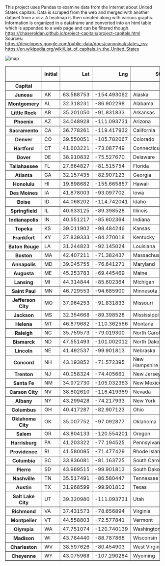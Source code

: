 This project uses Pandas to examine data from the internet about United States capitals. Data is scraped from the web and merged with another dataset from a csv. A heatmap is then created along with various graphs. Information is organized in a dataframe and converted into an html table which is appended to a web page and can be filtered though. 
<br>
https://chaseroldan.github.io/project-capitals/project-capitals.html
<br>
Sources:
<br>
https://developers.google.com/public-data/docs/canonical/states_csv
<br>
https://en.wikipedia.org/wiki/List_of_capitals_in_the_United_States

![map](https://user-images.githubusercontent.com/61606603/139358777-d4734d2b-4c0f-4be6-b230-f553d4f87dd8.png)

<table border="1" class="dataframe">  <thead>    <tr style="text-align: right;">      <th></th>      <th>Initial</th>      <th>Lat</th>      <th>Lng</th>      <th>State</th>      <th>Year</th>      <th>Area</th>      <th>Municipal Population</th>      <th>Metropolitan Population</th>    </tr>    <tr>      <th>Capital</th>      <th></th>      <th></th>      <th></th>      <th></th>      <th></th>      <th></th>      <th></th>      <th></th>    </tr>  </thead>  <tbody>    <tr>      <th>Juneau</th>      <td>AK</td>      <td>63.588753</td>      <td>-154.493062</td>      <td>Alaska</td>      <td>1906.0</td>      <td>2716.70</td>      <td>32113.0</td>      <td>32113.0</td>    </tr>    <tr>      <th>Montgomery</th>      <td>AL</td>      <td>32.318231</td>      <td>-86.902298</td>      <td>Alabama</td>      <td>1846.0</td>      <td>159.80</td>      <td>198525.0</td>      <td>373290.0</td>    </tr>    <tr>      <th>Little Rock</th>      <td>AR</td>      <td>35.201050</td>      <td>-91.831833</td>      <td>Arkansas</td>      <td>1821.0</td>      <td>116.20</td>      <td>197312.0</td>      <td>742384.0</td>    </tr>    <tr>      <th>Phoenix</th>      <td>AZ</td>      <td>34.048928</td>      <td>-111.093731</td>      <td>Arizona</td>      <td>1912.0</td>      <td>517.60</td>      <td>1680992.0</td>      <td>4948203.0</td>    </tr>    <tr>      <th>Sacramento</th>      <td>CA</td>      <td>36.778261</td>      <td>-119.417932</td>      <td>California</td>      <td>1854.0</td>      <td>97.90</td>      <td>513624.0</td>      <td>2363730.0</td>    </tr>    <tr>      <th>Denver</th>      <td>CO</td>      <td>39.550051</td>      <td>-105.782067</td>      <td>Colorado</td>      <td>1867.0</td>      <td>153.30</td>      <td>727211.0</td>      <td>2967239.0</td>    </tr>    <tr>      <th>Hartford</th>      <td>CT</td>      <td>41.603221</td>      <td>-73.087749</td>      <td>Connecticut</td>      <td>1875.0</td>      <td>17.30</td>      <td>122105.0</td>      <td>1204877.0</td>    </tr>    <tr>      <th>Dover</th>      <td>DE</td>      <td>38.910832</td>      <td>-75.527670</td>      <td>Delaware</td>      <td>1777.0</td>      <td>22.40</td>      <td>38079.0</td>      <td>180786.0</td>    </tr>    <tr>      <th>Tallahassee</th>      <td>FL</td>      <td>27.664827</td>      <td>-81.515754</td>      <td>Florida</td>      <td>1824.0</td>      <td>95.70</td>      <td>194500.0</td>      <td>387227.0</td>    </tr>    <tr>      <th>Atlanta</th>      <td>GA</td>      <td>32.157435</td>      <td>-82.907123</td>      <td>Georgia</td>      <td>1868.0</td>      <td>133.50</td>      <td>506811.0</td>      <td>6020364.0</td>    </tr>    <tr>      <th>Honolulu</th>      <td>HI</td>      <td>19.898682</td>      <td>-155.665857</td>      <td>Hawaii</td>      <td>1845.0</td>      <td>68.40</td>      <td>345064.0</td>      <td>974563.0</td>    </tr>    <tr>      <th>Des Moines</th>      <td>IA</td>      <td>41.878003</td>      <td>-93.097702</td>      <td>Iowa</td>      <td>1857.0</td>      <td>75.80</td>      <td>214237.0</td>      <td>699292.0</td>    </tr>    <tr>      <th>Boise</th>      <td>ID</td>      <td>44.068202</td>      <td>-114.742041</td>      <td>Idaho</td>      <td>1865.0</td>      <td>63.80</td>      <td>228959.0</td>      <td>749202.0</td>    </tr>    <tr>      <th>Springfield</th>      <td>IL</td>      <td>40.633125</td>      <td>-89.398528</td>      <td>Illinois</td>      <td>1837.0</td>      <td>54.00</td>      <td>114230.0</td>      <td>206868.0</td>    </tr>    <tr>      <th>Indianapolis</th>      <td>IN</td>      <td>40.551217</td>      <td>-85.602364</td>      <td>Indiana</td>      <td>1825.0</td>      <td>361.50</td>      <td>876384.0</td>      <td>2074537.0</td>    </tr>    <tr>      <th>Topeka</th>      <td>KS</td>      <td>39.011902</td>      <td>-98.484246</td>      <td>Kansas</td>      <td>1856.0</td>      <td>56.00</td>      <td>125310.0</td>      <td>231969.0</td>    </tr>    <tr>      <th>Frankfort</th>      <td>KY</td>      <td>37.839333</td>      <td>-84.270018</td>      <td>Kentucky</td>      <td>1792.0</td>      <td>14.70</td>      <td>27679.0</td>      <td>73663.0</td>    </tr>    <tr>      <th>Baton Rouge</th>      <td>LA</td>      <td>31.244823</td>      <td>-92.145024</td>      <td>Louisiana</td>      <td>1880.0</td>      <td>76.80</td>      <td>220236.0</td>      <td>854884.0</td>    </tr>    <tr>      <th>Boston</th>      <td>MA</td>      <td>42.407211</td>      <td>-71.382437</td>      <td>Massachusetts</td>      <td>1630.0</td>      <td>89.60</td>      <td>692600.0</td>      <td>4873019.0</td>    </tr>    <tr>      <th>Annapolis</th>      <td>MD</td>      <td>39.045755</td>      <td>-76.641271</td>      <td>Maryland</td>      <td>1694.0</td>      <td>6.73</td>      <td>39174.0</td>      <td>2800053.0</td>    </tr>    <tr>      <th>Augusta</th>      <td>ME</td>      <td>45.253783</td>      <td>-69.445469</td>      <td>Maine</td>      <td>1832.0</td>      <td>55.40</td>      <td>18681.0</td>      <td>122302.0</td>    </tr>    <tr>      <th>Lansing</th>      <td>MI</td>      <td>44.314844</td>      <td>-85.602364</td>      <td>Michigan</td>      <td>1847.0</td>      <td>35.00</td>      <td>118210.0</td>      <td>550391.0</td>    </tr>    <tr>      <th>Saint Paul</th>      <td>MN</td>      <td>46.729553</td>      <td>-94.685900</td>      <td>Minnesota</td>      <td>1849.0</td>      <td>52.80</td>      <td>308096.0</td>      <td>3654908.0</td>    </tr>    <tr>      <th>Jefferson City</th>      <td>MO</td>      <td>37.964253</td>      <td>-91.831833</td>      <td>Missouri</td>      <td>1826.0</td>      <td>27.30</td>      <td>42838.0</td>      <td>151235.0</td>    </tr>    <tr>      <th>Jackson</th>      <td>MS</td>      <td>32.354668</td>      <td>-89.398528</td>      <td>Mississippi</td>      <td>1821.0</td>      <td>104.90</td>      <td>160628.0</td>      <td>594806.0</td>    </tr>    <tr>      <th>Helena</th>      <td>MT</td>      <td>46.879682</td>      <td>-110.362566</td>      <td>Montana</td>      <td>1875.0</td>      <td>14.00</td>      <td>32315.0</td>      <td>77414.0</td>    </tr>    <tr>      <th>Raleigh</th>      <td>NC</td>      <td>35.759573</td>      <td>-79.019300</td>      <td>North Carolina</td>      <td>1792.0</td>      <td>114.60</td>      <td>474069.0</td>      <td>1390785.0</td>    </tr>    <tr>      <th>Bismarck</th>      <td>ND</td>      <td>47.551493</td>      <td>-101.002012</td>      <td>North Dakota</td>      <td>1883.0</td>      <td>26.90</td>      <td>73529.0</td>      <td>128949.0</td>    </tr>    <tr>      <th>Lincoln</th>      <td>NE</td>      <td>41.492537</td>      <td>-99.901813</td>      <td>Nebraska</td>      <td>1867.0</td>      <td>74.60</td>      <td>289102.0</td>      <td>336374.0</td>    </tr>    <tr>      <th>Concord</th>      <td>NH</td>      <td>43.193852</td>      <td>-71.572395</td>      <td>New Hampshire</td>      <td>1808.0</td>      <td>64.30</td>      <td>43627.0</td>      <td>151391.0</td>    </tr>    <tr>      <th>Trenton</th>      <td>NJ</td>      <td>40.058324</td>      <td>-74.405661</td>      <td>New Jersey</td>      <td>1784.0</td>      <td>7.66</td>      <td>83203.0</td>      <td>367430.0</td>    </tr>    <tr>      <th>Santa Fe</th>      <td>NM</td>      <td>34.972730</td>      <td>-105.032363</td>      <td>New Mexico</td>      <td>1610.0</td>      <td>37.30</td>      <td>84683.0</td>      <td>150358.0</td>    </tr>    <tr>      <th>Carson City</th>      <td>NV</td>      <td>38.802610</td>      <td>-116.419389</td>      <td>Nevada</td>      <td>1861.0</td>      <td>143.40</td>      <td>55916.0</td>      <td>55916.0</td>    </tr>    <tr>      <th>Albany</th>      <td>NY</td>      <td>43.299428</td>      <td>-74.217933</td>      <td>New York</td>      <td>1797.0</td>      <td>21.40</td>      <td>96460.0</td>      <td>880381.0</td>    </tr>    <tr>      <th>Columbus</th>      <td>OH</td>      <td>40.417287</td>      <td>-82.907123</td>      <td>Ohio</td>      <td>1816.0</td>      <td>210.30</td>      <td>898553.0</td>      <td>2122271.0</td>    </tr>    <tr>      <th>Oklahoma City</th>      <td>OK</td>      <td>35.007752</td>      <td>-97.092877</td>      <td>Oklahoma</td>      <td>1910.0</td>      <td>620.30</td>      <td>655057.0</td>      <td>1408950.0</td>    </tr>    <tr>      <th>Salem</th>      <td>OR</td>      <td>43.804133</td>      <td>-120.554201</td>      <td>Oregon</td>      <td>1855.0</td>      <td>45.70</td>      <td>174365.0</td>      <td>433903.0</td>    </tr>    <tr>      <th>Harrisburg</th>      <td>PA</td>      <td>41.203322</td>      <td>-77.194525</td>      <td>Pennsylvania</td>      <td>1812.0</td>      <td>8.11</td>      <td>49528.0</td>      <td>577941.0</td>    </tr>    <tr>      <th>Providence</th>      <td>RI</td>      <td>41.580095</td>      <td>-71.477429</td>      <td>Rhode Island</td>      <td>1900.0</td>      <td>18.50</td>      <td>179883.0</td>      <td>1624578.0</td>    </tr>    <tr>      <th>Columbia</th>      <td>SC</td>      <td>33.836081</td>      <td>-81.163725</td>      <td>South Carolina</td>      <td>1786.0</td>      <td>125.20</td>      <td>131674.0</td>      <td>838433.0</td>    </tr>    <tr>      <th>Pierre</th>      <td>SD</td>      <td>43.969515</td>      <td>-99.901813</td>      <td>South Dakota</td>      <td>1889.0</td>      <td>13.00</td>      <td>13646.0</td>      <td>20672.0</td>    </tr>    <tr>      <th>Nashville</th>      <td>TN</td>      <td>35.517491</td>      <td>-86.580447</td>      <td>Tennessee</td>      <td>1826.0</td>      <td>525.90</td>      <td>670820.0</td>      <td>1934317.0</td>    </tr>    <tr>      <th>Austin</th>      <td>TX</td>      <td>31.968599</td>      <td>-99.901813</td>      <td>Texas</td>      <td>1839.0</td>      <td>305.10</td>      <td>978908.0</td>      <td>2227083.0</td>    </tr>    <tr>      <th>Salt Lake City</th>      <td>UT</td>      <td>39.320980</td>      <td>-111.093731</td>      <td>Utah</td>      <td>1858.0</td>      <td>109.10</td>      <td>200567.0</td>      <td>1232696.0</td>    </tr>    <tr>      <th>Richmond</th>      <td>VA</td>      <td>37.431573</td>      <td>-78.656894</td>      <td>Virginia</td>      <td>1780.0</td>      <td>60.10</td>      <td>230436.0</td>      <td>1291900.0</td>    </tr>    <tr>      <th>Montpelier</th>      <td>VT</td>      <td>44.558803</td>      <td>-72.577841</td>      <td>Vermont</td>      <td>1805.0</td>      <td>10.20</td>      <td>7855.0</td>      <td>58409.0</td>    </tr>    <tr>      <th>Olympia</th>      <td>WA</td>      <td>47.751074</td>      <td>-120.740139</td>      <td>Washington</td>      <td>1853.0</td>      <td>16.70</td>      <td>46478.0</td>      <td>290536.0</td>    </tr>    <tr>      <th>Madison</th>      <td>WI</td>      <td>43.784440</td>      <td>-88.787868</td>      <td>Wisconsin</td>      <td>1838.0</td>      <td>68.70</td>      <td>259680.0</td>      <td>664865.0</td>    </tr>    <tr>      <th>Charleston</th>      <td>WV</td>      <td>38.597626</td>      <td>-80.454903</td>      <td>West Virginia</td>      <td>1885.0</td>      <td>31.60</td>      <td>46536.0</td>      <td>257074.0</td>    </tr>    <tr>      <th>Cheyenne</th>      <td>WY</td>      <td>43.075968</td>      <td>-107.290284</td>      <td>Wyoming</td>      <td>1869.0</td>      <td>21.10</td>      <td>64235.0</td>      <td>99500.0</td>    </tr>  </tbody></table>
